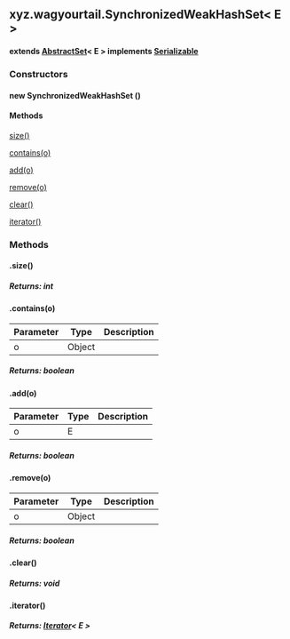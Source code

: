 

xyz.wagyourtail.SynchronizedWeakHashSet< E >
--------------------------------------------

#### extends [AbstractSet](https://docs.oracle.com/javase/8/docs/api/index.html?java/util/AbstractSet.html)< E > implements [Serializable](https://docs.oracle.com/javase/8/docs/api/index.html?java/io/Serializable.html)

### Constructors

#### new SynchronizedWeakHashSet ()




#### Methods

[size()](#size-)


[contains(o)](#contains-Object-)


[add(o)](#add-E-)


[remove(o)](#remove-Object-)


[clear()](#clear-)


[iterator()](#iterator-)



### Methods

#### .size()


##### Returns: int



#### .contains(o)

| Parameter | Type | Description |
|---|---|---|
| o | Object |  |

##### Returns: boolean



#### .add(o)

| Parameter | Type | Description |
|---|---|---|
| o | E |  |

##### Returns: boolean



#### .remove(o)

| Parameter | Type | Description |
|---|---|---|
| o | Object |  |

##### Returns: boolean



#### .clear()


##### Returns: void



#### .iterator()


##### Returns: [Iterator](https://docs.oracle.com/javase/8/docs/api/index.html?java/util/Iterator.html)< E >





